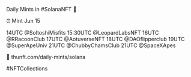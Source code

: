 Daily Mints in #SolanaNFT 🚀

⏰ Mint Jun 15

14UTC @SoltoshiMisfits
15:30UTC @LeopardLabsNFT
16UTC @RRacoonClub
17UTC @AotuverseNFT
18UTC @DAOflipperclub
19UTC @SuperApeUniv
21UTC @ChubbyChamsClub
21UTC @SpaceXApes

🔗 thunft.com/daily-mints/solana

#NFTCollections